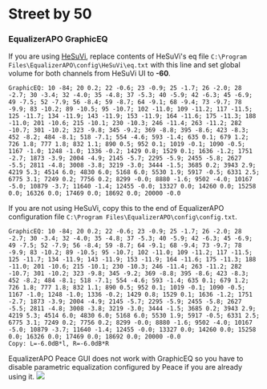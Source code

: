 # Street by 50
### EqualizerAPO GraphicEQ
If you are using [HeSuVi](https://sourceforge.net/projects/hesuvi/), replace contents of HeSuVi's eq file `C:\Program Files\EqualizerAPO\config\HeSuVi\eq.txt` with this line and set global volume for both channels from HeSuVi UI to **-60**.
```
GraphicEQ: 10 -84; 20 0.2; 22 -0.6; 23 -0.9; 25 -1.7; 26 -2.0; 28 -2.7; 30 -3.4; 32 -4.0; 35 -4.8; 37 -5.3; 40 -5.9; 42 -6.3; 45 -6.9; 49 -7.5; 52 -7.9; 56 -8.4; 59 -8.7; 64 -9.1; 68 -9.4; 73 -9.7; 78 -9.9; 83 -10.2; 89 -10.5; 95 -10.7; 102 -11.0; 109 -11.2; 117 -11.5; 125 -11.7; 134 -11.9; 143 -11.9; 153 -11.9; 164 -11.6; 175 -11.3; 188 -11.0; 201 -10.6; 215 -10.1; 230 -10.3; 246 -11.4; 263 -11.2; 282 -10.7; 301 -10.2; 323 -9.8; 345 -9.2; 369 -8.8; 395 -8.6; 423 -8.3; 452 -8.2; 484 -8.1; 518 -7.1; 554 -4.6; 593 -1.4; 635 0.1; 679 1.2; 726 1.8; 777 1.8; 832 1.1; 890 0.5; 952 0.1; 1019 -0.1; 1090 -0.5; 1167 -1.0; 1248 -1.0; 1336 -0.2; 1429 0.8; 1529 0.1; 1636 -1.2; 1751 -2.7; 1873 -3.9; 2004 -4.9; 2145 -5.7; 2295 -5.9; 2455 -5.8; 2627 -5.5; 2811 -4.8; 3008 -3.8; 3219 -3.0; 3444 -1.5; 3685 0.2; 3943 2.9; 4219 5.3; 4514 6.0; 4830 6.0; 5168 6.0; 5530 1.9; 5917 -0.5; 6331 2.5; 6775 3.1; 7249 0.2; 7756 0.2; 8299 -0.0; 8880 -1.6; 9502 -4.0; 10167 -5.0; 10879 -3.7; 11640 -1.4; 12455 -0.0; 13327 0.0; 14260 0.0; 15258 0.0; 16326 0.0; 17469 0.0; 18692 0.0; 20000 -0.0
```
If you are not using HeSuVi, copy this to the end of EqualizerAPO configuration file `C:\Program Files\EqualizerAPO\config\config.txt`.
```
GraphicEQ: 10 -84; 20 0.2; 22 -0.6; 23 -0.9; 25 -1.7; 26 -2.0; 28 -2.7; 30 -3.4; 32 -4.0; 35 -4.8; 37 -5.3; 40 -5.9; 42 -6.3; 45 -6.9; 49 -7.5; 52 -7.9; 56 -8.4; 59 -8.7; 64 -9.1; 68 -9.4; 73 -9.7; 78 -9.9; 83 -10.2; 89 -10.5; 95 -10.7; 102 -11.0; 109 -11.2; 117 -11.5; 125 -11.7; 134 -11.9; 143 -11.9; 153 -11.9; 164 -11.6; 175 -11.3; 188 -11.0; 201 -10.6; 215 -10.1; 230 -10.3; 246 -11.4; 263 -11.2; 282 -10.7; 301 -10.2; 323 -9.8; 345 -9.2; 369 -8.8; 395 -8.6; 423 -8.3; 452 -8.2; 484 -8.1; 518 -7.1; 554 -4.6; 593 -1.4; 635 0.1; 679 1.2; 726 1.8; 777 1.8; 832 1.1; 890 0.5; 952 0.1; 1019 -0.1; 1090 -0.5; 1167 -1.0; 1248 -1.0; 1336 -0.2; 1429 0.8; 1529 0.1; 1636 -1.2; 1751 -2.7; 1873 -3.9; 2004 -4.9; 2145 -5.7; 2295 -5.9; 2455 -5.8; 2627 -5.5; 2811 -4.8; 3008 -3.8; 3219 -3.0; 3444 -1.5; 3685 0.2; 3943 2.9; 4219 5.3; 4514 6.0; 4830 6.0; 5168 6.0; 5530 1.9; 5917 -0.5; 6331 2.5; 6775 3.1; 7249 0.2; 7756 0.2; 8299 -0.0; 8880 -1.6; 9502 -4.0; 10167 -5.0; 10879 -3.7; 11640 -1.4; 12455 -0.0; 13327 0.0; 14260 0.0; 15258 0.0; 16326 0.0; 17469 0.0; 18692 0.0; 20000 -0.0
Copy: L=-6.0dB*l, R=-6.0dB*R
```
EqualizerAPO Peace GUI does not work with GraphicEQ so you have to disable parametric equalization configured by Peace if you are already using it.
![](https://raw.githubusercontent.com/jaakkopasanen/AutoEq/master/results/Innerfidelity%202017/innerfidelity/onear/Street%20by%2050/Street%20by%2050.png)

